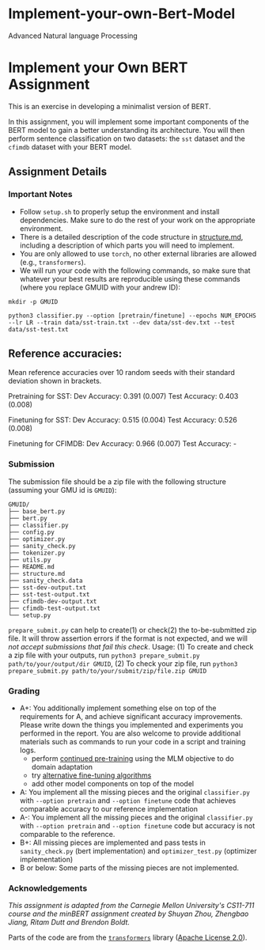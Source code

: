 # Implement-your-own-Bert-Model
Advanced Natural language Processing
# Implement your Own BERT Assignment
This is an exercise in developing a minimalist version of BERT.

In this assignment, you will implement some important components of the BERT model to gain a better understanding its architecture. 
You will then perform sentence classification on two datasets: the ``sst`` dataset and the ``cfimdb`` dataset with your BERT model.

## Assignment Details

### Important Notes
* Follow `setup.sh` to properly setup the environment and install dependencies. Make sure to do the rest of your work on the appropriate environment.
* There is a detailed description of the code structure in [structure.md](./structure.md), including a description of which parts you will need to implement.
* You are only allowed to use `torch`, no other external libraries are allowed (e.g., `transformers`).
* We will run your code with the following commands, so make sure that whatever your best results are reproducible using these commands (where you replace GMUID with your andrew ID):
```
mkdir -p GMUID

python3 classifier.py --option [pretrain/finetune] --epochs NUM_EPOCHS --lr LR --train data/sst-train.txt --dev data/sst-dev.txt --test data/sst-test.txt
```

## Reference accuracies: 

Mean reference accuracies over 10 random seeds with their standard deviation shown in brackets.

Pretraining for SST:
Dev Accuracy: 0.391 (0.007)
Test Accuracy: 0.403 (0.008)

Finetuning for SST:
Dev Accuracy: 0.515 (0.004)
Test Accuracy: 0.526 (0.008)

Finetuning for CFIMDB:
Dev Accuracy: 0.966 (0.007)
Test Accuracy: -

### Submission
The submission file should be a zip file with the following structure (assuming your GMU id is ``GMUID``):
```
GMUID/
├── base_bert.py
├── bert.py
├── classifier.py
├── config.py
├── optimizer.py
├── sanity_check.py
├── tokenizer.py
├── utils.py
├── README.md
├── structure.md
├── sanity_check.data
├── sst-dev-output.txt 
├── sst-test-output.txt 
├── cfimdb-dev-output.txt 
├── cfimdb-test-output.txt 
└── setup.py
```

`prepare_submit.py` can help to create(1) or check(2) the to-be-submitted zip file. It will throw assertion errors if the format is not expected, and we will *not accept submissions that fail this check*. Usage: (1) To create and check a zip file with your outputs, run `python3 prepare_submit.py path/to/your/output/dir GMUID`, (2) To check your zip file, run `python3 prepare_submit.py path/to/your/submit/zip/file.zip GMUID`

### Grading
* A+: You additionally implement something else on top of the requirements for A, and achieve significant accuracy improvements. Please write down the things you implemented and experiments you performed in the report. You are also welcome to provide additional materials such as commands to run your code in a script and training logs.
    * perform [continued pre-training](https://arxiv.org/abs/2004.10964) using the MLM objective to do domain adaptation
    * try [alternative fine-tuning algorithms](https://www.aclweb.org/anthology/2020.acl-main.197)
    * add other model components on top of the model
* A: You implement all the missing pieces and the original ``classifier.py`` with ``--option pretrain`` and ``--option finetune`` code that achieves comparable accuracy to our reference implementation
* A-: You implement all the missing pieces and the original ``classifier.py`` with ``--option pretrain`` and ``--option finetune`` code but accuracy is not comparable to the reference.
* B+: All missing pieces are implemented and pass tests in ``sanity_check.py`` (bert implementation) and ``optimizer_test.py`` (optimizer implementation)
* B or below: Some parts of the missing pieces are not implemented.

### Acknowledgements
_This assignment is adapted from the Carnegie Mellon University's CS11-711 course and the minBERT assignment created by Shuyan Zhou, Zhengbao Jiang, Ritam Dutt and Brendon Boldt._

Parts of the code are from the [`transformers`](https://github.com/huggingface/transformers) library ([Apache License 2.0](./LICENSE)).

